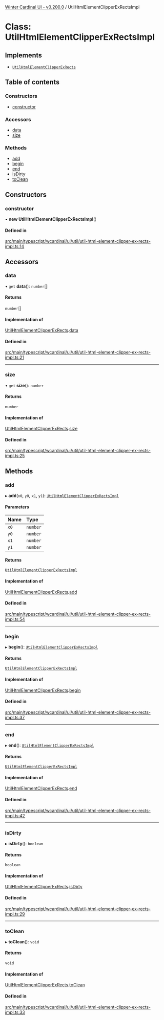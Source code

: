 [Winter Cardinal UI - v0.200.0](../index.md) / UtilHtmlElementClipperExRectsImpl

# Class: UtilHtmlElementClipperExRectsImpl

## Implements

- [`UtilHtmlElementClipperExRects`](../interfaces/UtilHtmlElementClipperExRects.md)

## Table of contents

### Constructors

- [constructor](UtilHtmlElementClipperExRectsImpl.md#constructor)

### Accessors

- [data](UtilHtmlElementClipperExRectsImpl.md#data)
- [size](UtilHtmlElementClipperExRectsImpl.md#size)

### Methods

- [add](UtilHtmlElementClipperExRectsImpl.md#add)
- [begin](UtilHtmlElementClipperExRectsImpl.md#begin)
- [end](UtilHtmlElementClipperExRectsImpl.md#end)
- [isDirty](UtilHtmlElementClipperExRectsImpl.md#isdirty)
- [toClean](UtilHtmlElementClipperExRectsImpl.md#toclean)

## Constructors

### constructor

• **new UtilHtmlElementClipperExRectsImpl**()

#### Defined in

[src/main/typescript/wcardinal/ui/util/util-html-element-clipper-ex-rects-impl.ts:14](https://github.com/winter-cardinal/winter-cardinal-ui/blob/v0.200.0/src/main/typescript/wcardinal/ui/util/util-html-element-clipper-ex-rects-impl.ts#L14)

## Accessors

### data

• `get` **data**(): `number`[]

#### Returns

`number`[]

#### Implementation of

[UtilHtmlElementClipperExRects](../interfaces/UtilHtmlElementClipperExRects.md).[data](../interfaces/UtilHtmlElementClipperExRects.md#data)

#### Defined in

[src/main/typescript/wcardinal/ui/util/util-html-element-clipper-ex-rects-impl.ts:21](https://github.com/winter-cardinal/winter-cardinal-ui/blob/v0.200.0/src/main/typescript/wcardinal/ui/util/util-html-element-clipper-ex-rects-impl.ts#L21)

___

### size

• `get` **size**(): `number`

#### Returns

`number`

#### Implementation of

[UtilHtmlElementClipperExRects](../interfaces/UtilHtmlElementClipperExRects.md).[size](../interfaces/UtilHtmlElementClipperExRects.md#size)

#### Defined in

[src/main/typescript/wcardinal/ui/util/util-html-element-clipper-ex-rects-impl.ts:25](https://github.com/winter-cardinal/winter-cardinal-ui/blob/v0.200.0/src/main/typescript/wcardinal/ui/util/util-html-element-clipper-ex-rects-impl.ts#L25)

## Methods

### add

▸ **add**(`x0`, `y0`, `x1`, `y1`): [`UtilHtmlElementClipperExRectsImpl`](UtilHtmlElementClipperExRectsImpl.md)

#### Parameters

| Name | Type |
| :------ | :------ |
| `x0` | `number` |
| `y0` | `number` |
| `x1` | `number` |
| `y1` | `number` |

#### Returns

[`UtilHtmlElementClipperExRectsImpl`](UtilHtmlElementClipperExRectsImpl.md)

#### Implementation of

[UtilHtmlElementClipperExRects](../interfaces/UtilHtmlElementClipperExRects.md).[add](../interfaces/UtilHtmlElementClipperExRects.md#add)

#### Defined in

[src/main/typescript/wcardinal/ui/util/util-html-element-clipper-ex-rects-impl.ts:54](https://github.com/winter-cardinal/winter-cardinal-ui/blob/v0.200.0/src/main/typescript/wcardinal/ui/util/util-html-element-clipper-ex-rects-impl.ts#L54)

___

### begin

▸ **begin**(): [`UtilHtmlElementClipperExRectsImpl`](UtilHtmlElementClipperExRectsImpl.md)

#### Returns

[`UtilHtmlElementClipperExRectsImpl`](UtilHtmlElementClipperExRectsImpl.md)

#### Implementation of

[UtilHtmlElementClipperExRects](../interfaces/UtilHtmlElementClipperExRects.md).[begin](../interfaces/UtilHtmlElementClipperExRects.md#begin)

#### Defined in

[src/main/typescript/wcardinal/ui/util/util-html-element-clipper-ex-rects-impl.ts:37](https://github.com/winter-cardinal/winter-cardinal-ui/blob/v0.200.0/src/main/typescript/wcardinal/ui/util/util-html-element-clipper-ex-rects-impl.ts#L37)

___

### end

▸ **end**(): [`UtilHtmlElementClipperExRectsImpl`](UtilHtmlElementClipperExRectsImpl.md)

#### Returns

[`UtilHtmlElementClipperExRectsImpl`](UtilHtmlElementClipperExRectsImpl.md)

#### Implementation of

[UtilHtmlElementClipperExRects](../interfaces/UtilHtmlElementClipperExRects.md).[end](../interfaces/UtilHtmlElementClipperExRects.md#end)

#### Defined in

[src/main/typescript/wcardinal/ui/util/util-html-element-clipper-ex-rects-impl.ts:42](https://github.com/winter-cardinal/winter-cardinal-ui/blob/v0.200.0/src/main/typescript/wcardinal/ui/util/util-html-element-clipper-ex-rects-impl.ts#L42)

___

### isDirty

▸ **isDirty**(): `boolean`

#### Returns

`boolean`

#### Implementation of

[UtilHtmlElementClipperExRects](../interfaces/UtilHtmlElementClipperExRects.md).[isDirty](../interfaces/UtilHtmlElementClipperExRects.md#isdirty)

#### Defined in

[src/main/typescript/wcardinal/ui/util/util-html-element-clipper-ex-rects-impl.ts:29](https://github.com/winter-cardinal/winter-cardinal-ui/blob/v0.200.0/src/main/typescript/wcardinal/ui/util/util-html-element-clipper-ex-rects-impl.ts#L29)

___

### toClean

▸ **toClean**(): `void`

#### Returns

`void`

#### Implementation of

[UtilHtmlElementClipperExRects](../interfaces/UtilHtmlElementClipperExRects.md).[toClean](../interfaces/UtilHtmlElementClipperExRects.md#toclean)

#### Defined in

[src/main/typescript/wcardinal/ui/util/util-html-element-clipper-ex-rects-impl.ts:33](https://github.com/winter-cardinal/winter-cardinal-ui/blob/v0.200.0/src/main/typescript/wcardinal/ui/util/util-html-element-clipper-ex-rects-impl.ts#L33)
